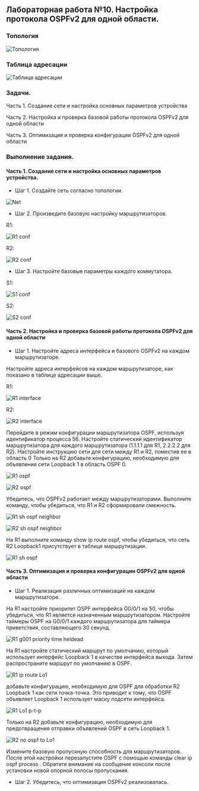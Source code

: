 ## Лабораторная работа №10. Настройка протокола OSPFv2 для одной области.

### Топология

![Топология](https://github.com/Shure0407/Network_engineer/assets/162669909/f55b4d10-d7c4-47ad-b3c9-f67b7972a97c)

### Таблица адресации

![Таблица адресации](https://github.com/Shure0407/Network_engineer/assets/162669909/1d4e1819-a028-47c4-9dd0-f8be9c8ab0df)

### Задачи.

Часть 1. Создание сети и настройка основных параметров устройства

Часть 2. Настройка и проверка базовой работы протокола  OSPFv2 для одной области

Часть 3. Оптимизация и проверка конфигурации OSPFv2 для одной области

### Выполнение задания.

#### Часть 1. Создание сети и настройка основных параметров устройства.

- Шаг 1. Создайте сеть согласно топологии.

![Net](https://github.com/Shure0407/Network_engineer/assets/162669909/bfd8f446-3ef2-4c21-99a5-7521bf09ea86)

- Шаг 2. Произведите базовую настройку маршрутизаторов.

R1:

![R1 conf](https://github.com/Shure0407/Network_engineer/assets/162669909/29683091-0a05-4eb3-84a1-5b7f929920b5)

R2:

![R2 conf](https://github.com/Shure0407/Network_engineer/assets/162669909/d6b4e517-163f-439c-b8df-fa38167cb34a)

- Шаг 3. Настройте базовые параметры каждого коммутатора.

S1:

![S1 conf](https://github.com/Shure0407/Network_engineer/assets/162669909/2c164633-47fd-4477-ac0a-82c48eddc324)

S2:

![S2 conf](https://github.com/Shure0407/Network_engineer/assets/162669909/b77e7e19-846f-4b77-b7dc-c3a381272ba4)

#### Часть 2. Настройка и проверка базовой работы протокола OSPFv2 для одной области

- Шаг 1. Настройте адреса интерфейса и базового OSPFv2 на каждом маршрутизаторе.

Настройте адреса интерфейсов на каждом маршрутизаторе, как показано в таблице адресации выше.

R1:

![R1 interface](https://github.com/Shure0407/Network_engineer/assets/162669909/017dc798-3152-4d65-b1b1-1cc1cfb1c45e)

R2:

![R2 interface](https://github.com/Shure0407/Network_engineer/assets/162669909/289d6c01-46f9-4baa-b0a9-16c09869c1a1)

Перейдите в режим конфигурации маршрутизатора OSPF, используя идентификатор процесса 56.
Настройте статический идентификатор маршрутизатора для каждого маршрутизатора (1.1.1.1 для R1, 2.2.2.2 для R2).
Настройте инструкцию сети для сети между R1 и R2, поместив ее в область 0
Только на R2 добавьте конфигурацию, необходимую для объявления сети Loopback 1 в область OSPF 0.

![R1 ospf](https://github.com/Shure0407/Network_engineer/assets/162669909/227879df-bb02-47b0-badb-3a4768f0be4d)

![R2 ospf](https://github.com/Shure0407/Network_engineer/assets/162669909/8f91d2c3-d47c-4022-b22e-38a95ebd9d4a)

Убедитесь, что OSPFv2 работает между маршрутизаторами. Выполните команду, чтобы убедиться, что R1 и R2 сформировали смежность.

![R1 sh ospf neighbor](https://github.com/Shure0407/Network_engineer/assets/162669909/6b1c08bc-a9fe-4977-9c71-e1b6458d6d5f)

![R2 sh ospf neighbor](https://github.com/Shure0407/Network_engineer/assets/162669909/98ffda37-fede-467e-896f-b5fd016f802f)

На R1 выполните команду show ip route ospf, чтобы убедиться, что сеть R2 Loopback1 присутствует в таблице маршрутизации.

![R1 sh ospf](https://github.com/Shure0407/Network_engineer/assets/162669909/4e7bcd0a-1b28-4853-bf34-8d414535dbf5)


#### Часть 3. Оптимизация и проверка конфигурации OSPFv2 для одной области

- Шаг 1. Реализация различных оптимизаций на каждом маршрутизаторе.

На R1 настройте приоритет OSPF интерфейса G0/0/1 на 50, чтобы убедиться, что R1 является назначенным маршрутизатором.
Настройте таймеры OSPF на G0/0/1 каждого маршрутизатора для таймера приветствия, составляющего 30 секунд.

![R1 g001 priority time heldead](https://github.com/Shure0407/Network_engineer/assets/162669909/34111815-5fe8-4152-b44b-867fd99a041b)

На R1 настройте статический маршрут по умолчанию, который использует интерфейс Loopback 1 в качестве интерфейса выхода. 
Затем распространите маршрут по умолчанию в OSPF. 

![R1 ip route Lo1 ](https://github.com/Shure0407/Network_engineer/assets/162669909/c0cba5c3-1388-407a-a6be-5424950e16bc)

добавьте конфигурацию, необходимую для OSPF для обработки R2 Loopback 1 как сети точка-точка. 
Это приводит к тому, что OSPF объявляет Loopback 1 использует маску подсети интерфейса.

![R1 Lo1 p-t-p](https://github.com/Shure0407/Network_engineer/assets/162669909/e9fc9d89-3d18-4cbf-a2ff-f64b1d8368a1)

Только на R2 добавьте конфигурацию, необходимую для предотвращения отправки объявлений OSPF в сеть Loopback 1.

![R2 no ospf to Lo1](https://github.com/Shure0407/Network_engineer/assets/162669909/8f53037d-f7c3-45d3-bce3-a46813017f49)

Измените базовую пропускную способность для маршрутизаторов. После этой настройки перезапустите OSPF с помощью команды clear ip ospf process . 
Обратите внимание на сообщение консоли после установки новой опорной полосы пропускания.



- Шаг 2. Убедитесь, что оптимизация OSPFv2 реализовалась.









